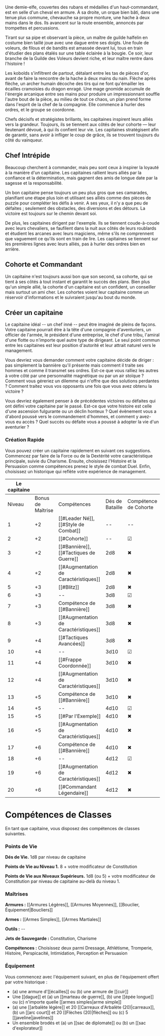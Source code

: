 Une demie-elfe, couvertes des rubans et médailles d'un haut-commandant, est en selle d'un cheval en armure. À sa droite, un orque bien bâti, dans une tenue plus commune, chevauche sa propre monture, une hache à deux mains dans le dos. Ils avancent sur la route ensemble, annoncés par trompettes et percussions.

Tirant sur sa pipe et observant la pièce, un maître de guilde halfelin en costume bien taillé joue avec une dague entre ses doigts. Une foule de voleurs, de filous et de bandits est amassée devant lui, tous en train d'étudier des plans étalés sur une table éclairée à la bougie. Ce soir, leur branche de la Guilde des Voleurs devient riche, et leur maître rentre dans l'histoire !

Les kobolds s'infiltrent de partout, détalant entre les tas de pièces d'or, avant de faire la rencontre de la hache à deux mains du nain. Flèche après flèche, un archer humain décoche des tirs qui ne font qu'émailler les écailles cramoisies du dragon enragé. Une mage gnomide accumule de l'énergie arcanique entre ses mains pour produire un impressionnant souffle l'autre bout de la pièce, au milieu de tout ce chaos, un plan prend forme dans l'esprit de la chef de la compagnie. Elle commence à hurler des ordres, et le groupe se coordonne.

Chefs décisifs et stratégistes brillants, les capitaines inspirent leurs alliés vers la grandeur. Toujours, ils se tiennent aux côtés de leur cohorte — leur lieutenant dévoué, à qui ils confient leur vie. Les capitaines stratégisent afin de garantir, sans avoir à infliger le coup de grâce, ils se trouvent toujours du côté du vainqueur.

## Chef Intrépide

Beaucoup cherchent à commander, mais peu sont ceux à inspirer la loyauté à la manière d'un capitaine. Les capitaines rallient leurs alliés par la confiance et la détermination, mais gagnent des amis de longue date par la sagesse et la responsabilité.

Un bon capitaine pense toujours un peu plus gros que ses camarades, planifiant une étape plus loin et utilisant ses alliés comme des pièces de puzzle pour compléter les défis à venir. A ses yeux, il n'y a que peu de défaites ; seulement des obstacles, des diversions et des détours. La victoire est toujours sur le chemin devant soi.

De plus, les capitaines dirigent par l'exemple. Ils se tiennent coude-à-coude avec leurs chevaliers, se faufilent dans la nuit aux côtés de leurs roublards et étudient les arcanes avec leurs magiciens, même s'ils ne comprennent que vaguement ce qu'ils sont en train de lire. Les capitaines se tiennent sur les premières lignes avec leurs alliés, pas à hurler des ordres bien en arrière.

## Cohorte et Commandant

Un capitaine n'est toujours aussi bon que son second, sa cohorte, qui se tient à ses côtés à tout instant et garantit le succès des plans. Bien plus qu'un simple allié, la cohorte d'un capitaine est un confident, un conseiller mais surtout un ami cher. Les cohortes voient leur capitaine comme un réservoir d'informations et le suivraient jusqu'au bout du monde.

## Créer un capitaine

Le capitaine idéal -- un chef inné -- peut être imaginé de pleins de façons. Votre capitaine pourrait être à la tête d'une compagnie d'aventuriers, un officier de l'armée, le président d'une entreprise, le chef d'une tribu, l'amiral d'une flotte ou n'importe quel autre type de dirigeant. Le seul point commun entre les capitaines est leur position d'autorité et leur attrait naturel vers le management.

Vous devriez vous demander comment votre capitaine décide de diriger : pas simplement la bannière qu'il présente mais comment il traite ses hommes et comme il transmet ses ordres. Est-ce que vous ralliez les autres à votre côté par une personnalité magnétique ou par un air stoïque ? Comment vous géreriez un dilemme qui n'offre que des solutions perdantes ? Comment traitez vous vos opposants une fois que vous avez obtenu la victoire ?

Vous devriez également penser à de précédentes victoires ou défaites qui ont défini votre capitaine par le passé. Est-ce que votre histoire est celle d'une ascension fulgurante ou un déclin honteux ? Quel évènement vous a d'abord poussé vers le commandement d'hommes, et comment y avez-vous eu accès ? Quel succès ou défaite vous a poussé à adopter la vie d'un aventurier ?

### Création Rapide

Vous pouvez créer un capitaine rapidement en suivant ces suggestions. Commencez par faire de la Force ou de la Dextérité votre caractéristique principale, suivie du Charisme. Ensuite, choisissez l'Histoire et la Persuasion comme compétences prenez le style de combat Duel. Enfin, choisissez un historique qui reflète votre expérience de management.

| **Le capitaine** |                   |                                         |                 |                       |
| ---------------- | ----------------- | --------------------------------------- | --------------- | --------------------- |
| Niveau           | Bonus de Maîtrise | Compétences                             | Dés de Bataille | Compétence de Cohorte |
| 1                | +2                | [[#Leader Né]], [[#Style de Combat]]    | --              | --                    |
| 2                | +2                | [[#Cohorte]]                            | --              | ☑                     |
| 3                | +2                | [[#Bannière]], [[#Tactiques de Guerre]] | 2d8             | ✖                     |
| 4                | +2                | [[#Augmentation de Caractéristiques]]   | 2d8             | ✖                     |
| 5                | +3                | [[#Blitz]]                              | 2d8             | ✖                     |
| 6                | +3                | --                                      | 3d8             | ☑                     |
| 7                | +3                | Compétence de [[#Bannière]]             | 3d8             | ✖                     |
| 8                | +3                | [[#Augmentation de Caractéristiques]]   | 3d8             | ✖                     |
| 9                | +4                | [[#Tactiques Avancées]]                 | 3d8             | ✖                     |
| 10               | +4                | --                                      | 3d10            | ☑                     |
| 11               | +4                | [[#Frappe Coordonnée]]                  | 3d10            | ✖                     |
| 12               | +4                | [[#Augmentation de Caractéristiques]]   | 3d10            | ✖                     |
| 13               | +5                | Compétence de [[#Bannière]]             | 3d10            | ✖                     |
| 14               | +5                | --                                      | 4d10            | ☑                     |
| 15               | +5                | [[#Par l'Exemple]]                      | 4d10            | ✖                     |
| 16               | +5                | [[#Augmentation de Caractéristiques]]   | 4d10            | ✖                     |
| 17               | +6                | Compétence de [[#Bannière]]             | 4d10            | ✖                     |
| 18               | +6                | --                                      | 4d12            | ☑                     |
| 19               | +6                | [[#Augmentation de Caractéristiques]]   | 4d12            | ✖                     |
| 20               | +6                | [[#Commandant Légendaire]]              | 4d12            | ✖                     |

# Compétences de Classes

En tant que capitaine, vous disposez des compétences de classes suivantes.

### Points de Vie

**Dés de Vie.** 1d8 par niveau de capitaine

**Points de Vie au Niveau 1.** 8 + votre modificateur de Constitution

**Points de Vie aux Niveaux Supérieurs.** 1d8 (ou 5) + votre modificateur de Constitution par niveau de capitaine au-delà du niveau 1.

### Maîtrises

**Armures :** [[Armures Légères]], [[Armures Moyennes]], [[Bouclier, Équipement|Boucliers]]

**Armes :** [[Armes Simples]], [[Armes Martiales]]

**Outils :** --

**Jets de Sauvegarde :** Constitution, Charisme

**Compétences :** Choisissez deux parmi Dressage, Athlétisme, Tromperie, Histoire, Perspicacité, Intimidation, Perception et Persuasion

### Équipement

Vous commencez avec l'équipement suivant, en plus de l'équipement offert par votre historique : 

 - (a) une armure d'[[écailles]] ou (b) une armure de [[cuir]]
 - Une [[dague]] et (a) un [[marteau de guerre]], (b) une [[épée longue]] ou (c) n'importe quelle [[armes simples|arme simple]]
 - (a) une [[arbalète légère]] et 20 [[Carreaux d'Arbalète (20)|carreaux]], (b) un [[arc court]] et 20 [[Flèches (20)|flèches]] ou (c) 5 [[javeline|javelines]]
 - Un ensemble brodés et (a) un [[sac de diplomate]] ou (b) un [[sac d'explorateur]]
